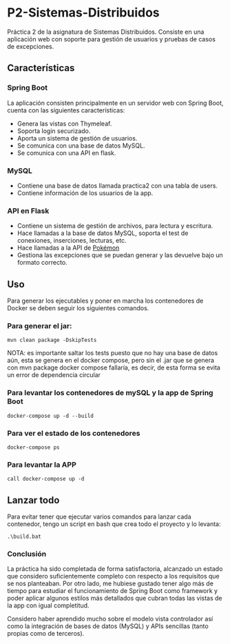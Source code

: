 # P2-Sistemas-Distribuidos
Práctica 2 de la asignatura de Sistemas Distribuidos. Consiste en una aplicación web con soporte para gestión de usuarios y pruebas de casos de excepciones.

## Características
### Spring Boot
La aplicación consisten principalmente en un servidor web con Spring Boot, cuenta con las siguientes características:
- Genera las vistas con Thymeleaf.
- Soporta login securizado.
- Aporta un sistema de gestión de usuarios.
- Se comunica con una base de datos MySQL.
- Se comunica con una API en flask.

### MySQL
- Contiene una base de datos llamada practica2 con una tabla de users.
- Contiene información de los usuarios de la app.

### API en Flask
- Contiene un sistema de gestión de archivos, para lectura y escritura.
- Hace llamadas a la base de datos MySQL, soporta el test de conexiones, inserciones, lecturas, etc.
- Hace llamadas a la API de [Pokémon](https://pokeapi.co/)
- Gestiona las excepciones que se puedan generar y las devuelve bajo un formato correcto.

## Uso
Para generar los ejecutables y poner en marcha los contenedores de Docker se deben seguir los siguientes comandos.

### Para generar el jar:
`mvn clean package -DskipTests`

NOTA: es importante saltar los tests puesto que no hay una base de datos aún, esta se genera en el docker compose, pero sin el .jar que se genera con mvn package docker compose fallaría, es decir, de esta forma se evita un error de dependencia circular

### Para levantar los contenedores de mySQL y la app de Spring Boot
`docker-compose up -d --build`

### Para ver el estado de los contenedores
`docker-compose ps`

### Para levantar la APP
`call docker-compose up -d`

## Lanzar todo
Para evitar tener que ejecutar varios comandos para lanzar cada contenedor, tengo un script en bash que crea todo el proyecto y lo levanta:

`.\build.bat`

### Conclusión
La práctica ha sido completada de forma satisfactoria, alcanzado un estado que considero suficientemente completo con respecto a los requisitos que se nos planteaban. Por otro lado, me hubiese gustado tener algo más de tiempo para estudiar el funcionamiento de Spring Boot como framework y poder aplicar algunos estilos más detallados que cubran todas las vistas de la app con igual completitud.

Considero haber aprendido mucho sobre el modelo vista controlador así como la integración de bases de datos (MySQL) y APIs sencillas (tanto propias como de terceros).
